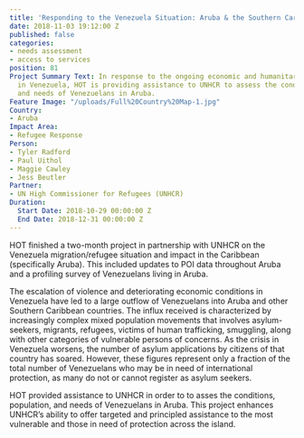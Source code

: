 ```yaml
---
title: 'Responding to the Venezuela Situation: Aruba & the Southern Caribbean'
date: 2018-11-03 19:12:00 Z
published: false
categories:
- needs assessment
- access to services
position: 81
Project Summary Text: In response to the ongoing economic and humanitarian crisis
  in Venezuela, HOT is providing assistance to UNHCR to assess the conditions, population,
  and needs of Venezuelans in Aruba.
Feature Image: "/uploads/Full%20Country%20Map-1.jpg"
Country:
- Aruba
Impact Area:
- Refugee Response
Person:
- Tyler Radford
- Paul Uithol
- Maggie Cawley
- Jess Beutler
Partner:
- UN High Commissioner for Refugees (UNHCR)
Duration:
  Start Date: 2018-10-29 00:00:00 Z
  End Date: 2018-12-31 00:00:00 Z
---
```


HOT finished a two-month project in partnership with UNHCR on the Venezuela migration/refugee situation and impact in the Caribbean (specifically Aruba). This included updates to POI data throughout Aruba and a profiling survey of Venezuelans living in Aruba.

The escalation of violence and deteriorating economic conditions in Venezuela have led to a large outflow of Venezuelans into Aruba and other Southern Caribbean countries. The influx received is characterized by increasingly complex mixed population movements that involves asylum-seekers, migrants, refugees, victims of human trafficking, smuggling, along with other categories of vulnerable persons of concerns. As the crisis in Venezuela worsens, the number of asylum applications by citizens of that country has soared. However, these figures represent only a fraction of the total number of Venezuelans who may be in need of international protection, as many do not or cannot register as asylum seekers.

HOT provided assistance to UNHCR in order to to asses the conditions, population, and needs of Venezuelans in Aruba. This project enhances UNHCR’s ability to offer targeted and principled assistance to the most vulnerable and those in need of protection across the island.